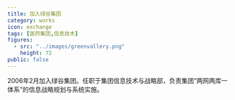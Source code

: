 ```yaml
---
title: 加入绿谷集团
category: works
icon: exchange
tags: [医药集团,信息技术]
figures:
  - src: "../images/greenvallery.png"
    height: 72
public: false
---
```


2006年2月加入绿谷集团。任职于集团信息技术与战略部，负责集团“两网两库一体系”的信息战略规划与系统实施。